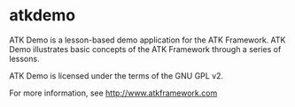 atkdemo
=======

ATK Demo is a lesson-based demo application for the ATK Framework. ATK Demo illustrates basic concepts of the ATK Framework through a series of lessons.

ATK Demo is licensed under the terms of the GNU GPL v2.

For more information, see http://www.atkframework.com
